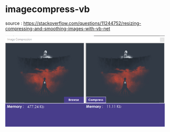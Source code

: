# imagecompress-vb
source : https://stackoverflow.com/questions/11244752/resizing-compressing-and-smoothing-images-with-vb-net

![imagecompress](screenshot.PNG)
